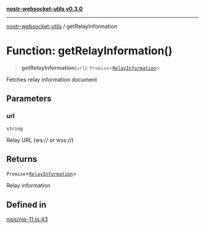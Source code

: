 [**nostr-websocket-utils v0.3.0**](../README.md)

***

[nostr-websocket-utils](../globals.md) / getRelayInformation

# Function: getRelayInformation()

> **getRelayInformation**(`url`): `Promise`\<[`RelayInformation`](../interfaces/RelayInformation.md)\>

Fetches relay information document

## Parameters

### url

`string`

Relay URL (ws:// or wss://)

## Returns

`Promise`\<[`RelayInformation`](../interfaces/RelayInformation.md)\>

Relay information

## Defined in

[nips/nip-11.ts:43](https://github.com/HumanjavaEnterprises/nostr-websocket-utils/blob/main/src/nips/nip-11.ts#L43)
